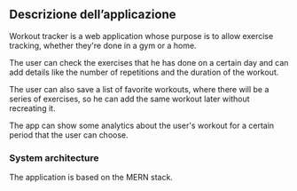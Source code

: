 ## Descrizione dell’applicazione

Workout tracker is a web application whose purpose is to allow exercise tracking, whether they're done in a gym or a home.

The user can check the exercises that he has done on a certain day and can add details like the number of repetitions and the duration of the workout.

The user can also save a list of favorite workouts, where there will be a series of exercises, so he can add the same workout later without recreating it. 

The app can show some analytics about the user's workout for a certain period that the user can choose. 

### System architecture

The application is based on the MERN stack. 
